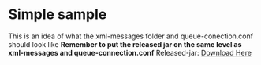 # Simple sample
This is an idea of what the xml-messages folder and queue-conection.conf should look like
**Remember to put the released jar on the same level as xml-messages and queue-connection.conf**
Released-jar: [Download Here](https://github.com/ShannonHolgate/ScalaActiveMQGenerator/releases/download/v0.1/messagegenerator_2.11-1.0-one-jar.jar)
